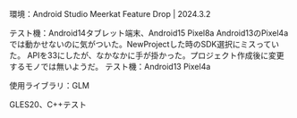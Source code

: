 環境：Android Studio Meerkat Feature Drop | 2024.3.2

テスト機：Android14タブレット端末、Android15 Pixel8a
Android13のPixel4aでは動かせないのに気がついた。NewProjectした時のSDK選択にミスっていた。
APIを33にしたが、なかなかに手が掛かった。プロジェクト作成後に変更するモノでは無いようだ。
テスト機：Android13 Pixel4a

使用ライブラリ：GLM

GLES20、C++テスト

